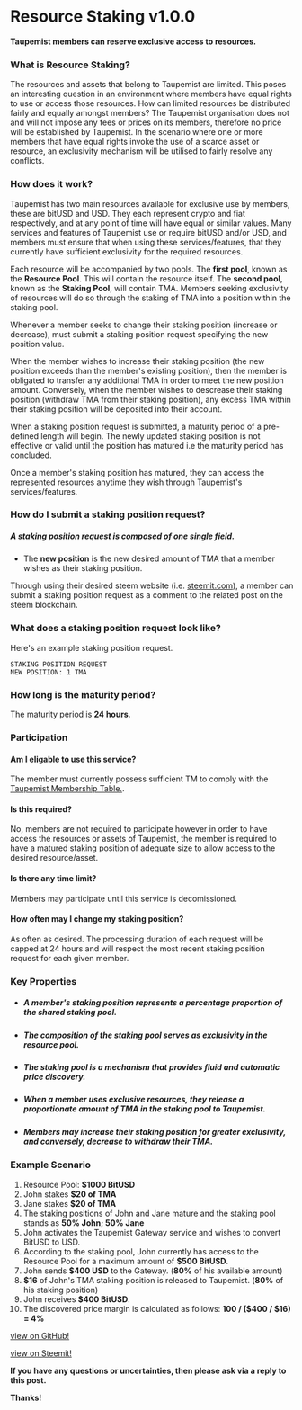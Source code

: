 # Resource Staking v1.0.0
**Taupemist members can reserve exclusive access to resources.**

### What is Resource Staking?
The resources and assets that belong to Taupemist are limited.
This poses an interesting question in an environment where members have equal rights to use or access those resources.
How can limited resources be distributed fairly and equally amongst members?
The Taupemist organisation does not and will not impose any fees or prices on its members, therefore no price will be established by Taupemist.
In the scenario where one or more members that have equal rights invoke the use of a scarce asset or resource, an exclusivity mechanism will be utilised to fairly resolve any conflicts.

### How does it work?
Taupemist has two main resources available for exclusive use by members, these are bitUSD and USD.
They each represent crypto and fiat respectively, and at any point of time will have equal or similar values.
Many services and features of Taupemist use or require bitUSD and/or USD, and members must ensure that when using
these services/features, that they currently have sufficient exclusivity for the required resources.

Each resource will be accompanied by two pools.
The **first pool**, known as the **Resource Pool**. This will contain the resource itself.
The **second pool**, known as the **Staking Pool**, will contain TMA.
Members seeking exclusivity of resources will do so through the staking of TMA into a position within the staking pool.

Whenever a member seeks to change their staking position (increase or decrease), must submit a staking position request specifying the new position value.

When the member wishes to increase their staking position (the new position exceeds than the member's existing position), then the member is obligated to transfer any additional TMA in order to meet the new position amount. Conversely, when the member wishes to descrease their staking position (withdraw TMA from their staking position), any excess TMA within their staking position will be deposited into their account.

When a staking position request is submitted, a maturity period of a pre-defined length will begin. The newly updated staking position is not effective or valid until the position has matured i.e the maturity period has concluded.

Once a member's staking position has matured, they can access the represented resources anytime they wish through Taupemist's services/features.

### How do I submit a staking position request?
##### A staking position request is composed of one single field.
- The __new position__ is the new desired amount of TMA that a member wishes as their staking position.

Through using their desired steem website (i.e. [steemit.com](https://www.steemit.com)), a member can submit a staking position request as a comment to the related post on the steem blockchain.

### What does a staking position request look like?
Here's an example staking position request.
```
STAKING POSITION REQUEST
NEW POSITION: 1 TMA
```

### How long is the maturity period?
The maturity period is **24 hours**.

### Participation
#### Am I eligable to use this service?
The member must currently possess sufficient TM to comply with the [Taupemist Membership Table.](https://github.com/TaupeMist/Taupemist/blob/master/MembershipTable.md).

#### Is this required?
No, members are not required to participate however in order to have access the resources or assets of Taupemist, the member is required to have a matured staking position of adequate size to allow access to the desired resource/asset.

#### Is there any time limit?
Members may participate until this service is decomissioned.

#### How often may I change my staking position?
As often as desired. The processing duration of each request will be capped at 24 hours and will respect the most recent staking position request for each given member. 

### Key Properties

* ##### A member's staking position represents a percentage proportion of the shared staking pool.

* ##### The composition of the staking pool serves as exclusivity in the resource pool.

* ##### The staking pool is a mechanism that provides fluid and automatic price discovery.

* ##### When a member uses exclusive resources, they release a proportionate amount of TMA in the staking pool to Taupemist.

* ##### Members may increase their staking position for greater exclusivity, and conversely, decrease to withdraw their TMA.

### Example Scenario
1. Resource Pool: **$1000 BitUSD**
2. John stakes **$20 of TMA**
3. Jane stakes **$20 of TMA**
4. The staking positions of John and Jane mature and the staking pool stands as **50% John; 50% Jane**
5. John activates the Taupemist Gateway service and wishes to convert BitUSD to USD.
6. According to the staking pool, John currently has access to the Resource Pool for a maximum amount of **$500 BitUSD**.
7. John sends **$400 USD** to the Gateway. (**80%** of his available amount)
8. **$16** of John's TMA staking position is released to Taupemist. (**80%** of his staking position)
9. John receives **$400 BitUSD**.
10. The discovered price margin is calculated as follows: **100 / ($400 / $16) = 4%**

[view on GitHub!](https://github.com/TaupeMist/TaupeMist/blob/master/ResourceStaking.md)

[view on Steemit!](https://steemit.com/taupemist/@cmorton/resource-staking-v1-0-0)

**If you have any questions or uncertainties, then please ask via a reply to this post.**

**Thanks!**

